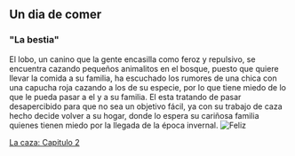 ## Un dia de comer
### "La bestia"

El lobo, un canino que la gente encasilla como feroz y repulsivo, se encuentra cazando pequeños animalitos en el bosque, puesto que quiere llevar la comida a su familia, ha escuchado los rumores de una chica con una capucha roja cazando a los de su especie, por lo que tiene miedo de lo que le pueda pasar a el y a su familia. El esta tratando de pasar desapercibido para que no sea un objetivo fácil, ya con su trabajo de caza hecho decide volver a su hogar, donde lo espera su cariñosa familia quienes tienen miedo por la llegada de la época invernal.
![Feliz](https://www.enriquedemora.com/wp-content/uploads/2016/10/quien-teme-al-lobo-feliz.jpg)

[La caza: Capitulo 2](Lacaza.md)
